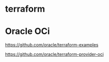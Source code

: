 # terraform
# Oracle OCi
https://github.com/oracle/terraform-examples

https://github.com/oracle/terraform-provider-oci
